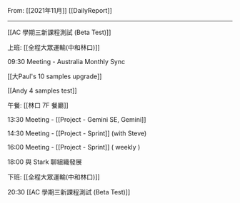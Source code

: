 From: [[2021年11月]]
[[DailyReport]]

---

[[AC 學期三新課程測試 (Beta Test)]]

上班: [[全程大眾運輸(中和林口)]]

09:30 Meeting - Australia Monthly Sync
 
[[大Paul's 10 samples upgrade]]

[[Andy 4 samples test]]

午餐: [[林口 7F 餐廳]]

13:30 Meeting - [[Project - Gemini SE, Gemini]]

14:30 Meeting - [[Project - Sprint]] (with Steve)

16:00 Meeting - [[Project - Sprint]] ( weekly )

18:00 與 Stark 聊組織發展

下班: [[全程大眾運輸(中和林口)]]

20:30 [[AC 學期三新課程測試 (Beta Test)]]

